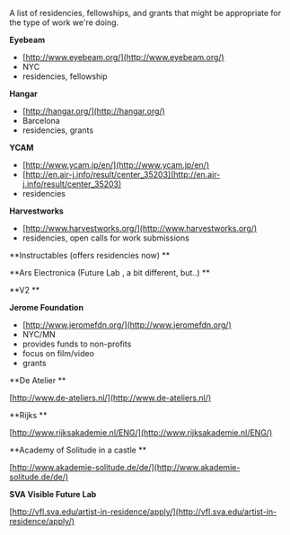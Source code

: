 
A list of residencies, fellowships, and grants that might be appropriate for the type of work we're doing.

**Eyebeam**

*   [http://www.eyebeam.org/](http://www.eyebeam.org/)
*   NYC
*   residencies, fellowship

**Hangar**

*   [http://hangar.org/](http://hangar.org/)
*   Barcelona
*   residencies, grants

**YCAM**

*   [http://www.ycam.jp/en/](http://www.ycam.jp/en/)
*   [http://en.air-j.info/result/center_35203](http://en.air-j.info/result/center_35203)
*   residencies

**Harvestworks**

*   [http://www.harvestworks.org/](http://www.harvestworks.org/)
*   residencies, open calls for work submissions

**Instructables (offers residencies now) **

**Ars Electronica (Future Lab , a bit different, but..) **

**V2 **

**Jerome Foundation**

*   [http://www.jeromefdn.org/](http://www.jeromefdn.org/)
*   NYC/MN
*   provides funds to non-profits
*   focus on film/video
*   grants

**De Atelier **

[http://www.de-ateliers.nl/](http://www.de-ateliers.nl/) 

**Rijks **

[http://www.rijksakademie.nl/ENG/](http://www.rijksakademie.nl/ENG/)

**Academy of Solitude in a castle ** 

[http://www.akademie-solitude.de/de/](http://www.akademie-solitude.de/de/) 

**SVA Visible Future Lab**

[http://vfl.sva.edu/artist-in-residence/apply/](http://vfl.sva.edu/artist-in-residence/apply/)
